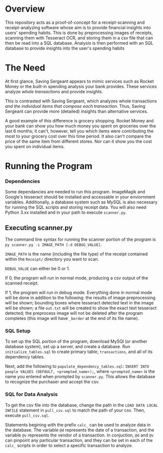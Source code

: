 # Overview
This repository acts as a proof-of-concept for a receipt-scanning and receipt-analyzing software whose aim is to provide financial insights into users' spending habits.
This is done by preprocessing images of receipts, scanning them with Tesseract OCR, and storing them in a csv file that can then be read into a SQL database. Analysis is then performed with an SQL database to provide insights into the user's spending habits

# The Need
At first glance, Saving Sergeant appears to mimic services such as Rocket Money or the built-in spending analysis your bank provides. These services analyze *whole transactions* and provide insights.

This is contrasted with Saving Sergeant, which analyzes whole transactions *and the individual items that compose each transaction*. Thus, Saving Sergeant can provide more (detailed) insights than alternative services.

A good example of this difference is grocery shopping. Rocket Money and your bank can show you how much money you spent on groceries over the last 6 months; it can't, however, tell you which items were contributing the most to your grocery cost over this time period. It also can't compare the price of the same item from different stores. Nor can it show you the cost you spent on individual items.

# Running the Program

### Dependencies
Some dependancies are needed to run this program. ImageMagik and Google's tesseract should be installed and accessable in your enviornment variables. Additionally, a database system such as MySQL is also necessary for running the SQL scripts and storing receipt data. You will also need Python 3.xx installed and in your path to execute `scanner.py`.

## Executing scanner.py
The command line syntax for running the scanner portion of the program is `py scanner.py -i IMAGE_PATH [-d DEBUG_VALUE]`.

`IMAGE_PATH` is the name (including the file type) of the receipt contained within the `Receipt/` directory you want to scan. 

`DEBUG_VALUE` can either be 0 or 1. 

If 0, the program will run in normal mode, producing a csv output of the scanned receipt.

If 1, the program will run in debug mode. Everything done in normal mode will be done in addition to the following: the results of image preprocessing will be shown; bounding boxes where tesseract detected text in the image will be shown; a file `out.txt` will be created to show the exact text tesseract detected; the preprocess image will not be deleted after the program completes (this image will have `_border` at the end of its file name).

### SQL Setup
To set up the SQL portion of the program, download MySQl (or another database system), set up a server, and create a database. Run `initialize_tables.sql` to create primary table, `transactions`, and all of its dependency tables.

Next, add the following to `populate_dependency_tables.sql`: `INSERT INTO people VALUES (DEFAULT, <prompted_name>);`, where `<prompted_name>` is the name you entered when prompted by `scanner.py`. This allows the database to recognize the purchaser and accept the csv.

### SQL for Data Analysis
To get the csv file into the database, change the path in the `LOAD DATA LOCAL INFILE` statement in `pull_csv.sql` to match the path of your csv. Then, execute `pull_csv.sql`.

Statements begining with the prefix `calc_` can be used to analyze data in the database. The variable `@d` represents the date of a transaction, and the variable `@v` represents the vendor of a transaction. In conjuction, `@d` and `@v` can pinpoint any particular transaction, and they can be set in each of the `calc_` scripts in order to select a specific transaction to analyze.